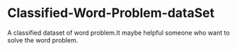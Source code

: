 # Classified-Word-Problem-dataSet
A classified dataset of word problem.It maybe helpful someone who want to solve the word problem.

